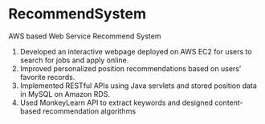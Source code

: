 # RecommendSystem
AWS based Web Service Recommend System   
1. Developed an interactive webpage deployed on AWS EC2 for users to search for jobs and apply online.
2.	Improved personalized position recommendations based on users’ favorite records.
3.	Implemented RESTful APIs using Java servlets and stored position data in MySQL on Amazon RDS.
4.	Used MonkeyLearn API to extract keywords and designed content-based recommendation algorithms
